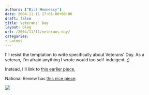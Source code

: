 ```yaml
---
authors: ["Bill Hennessy"]
date: 2004-11-11 17:01:00+00:00
draft: false
title: Veterans' Day
layout: blog
url: /2004/11/11/veterans-day/
categories:
- Latest
---
```


I'll resist the temptation to write specifically about Veterans' Day. As a veteran, I'm afraid anything I wrote would too self-indulgent. ;)

Instead, I'll link to [this earlier piece.](https://blog.billhennessy.com/Default.aspx?tabid=1&newsType=ArticleView&articleId=33)

National Review has [this nice piece](https://www.nationalreview.com/owens/owens200411110831.asp).

![](https://blog.billhennessy.com/aggbug.aspx?PostID=499)

